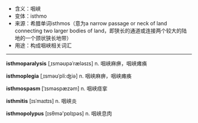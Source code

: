 - <span class="definition">含义：咽峡</span>
- <span class="definition">变体：isthmo</span>
- <span class="definition">来源：希腊单词isthmos（意为a narrow passage or neck of land connecting two larger bodies of land，即狭长的通道或连接两个较大的陆地的一个颈状狭长地带）</span>
- <span class="definition">用途：构成咽峡相关词汇</span>


---


<span class="vocabulary">**isthmoparalysis**</span> [ˌɪsməʊpəˈrælәsɪs] n. 咽峡麻痹，咽峡瘫痪

<span class="vocabulary">**isthmoplegia**</span> [ˌɪsməʊˈpli:ʤiə] n. 咽峡麻痹，咽峡瘫痪

<span class="vocabulary">**isthmospasm**</span> [ˈɪsməspæzəm] n. 咽峡痉挛

<span class="vocabulary">**isthmitis**</span> [ɪsˈmaɪtɪs] n. 咽峡炎

<span class="vocabulary">**isthmopolypus**</span> [ɪsθmə'pɒlɪpəs] n. 咽峡息肉